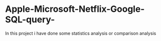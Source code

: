 # Apple-Microsoft-Netflix-Google-SQL-query-
In this project i have done some statistics analysis or comparison analysis 
